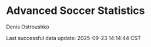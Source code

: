 # Advanced Soccer Statistics
Denis Ostroushko

<!-- gfm -->

Last successful data update: 2025-09-23 14:14:44 CST
